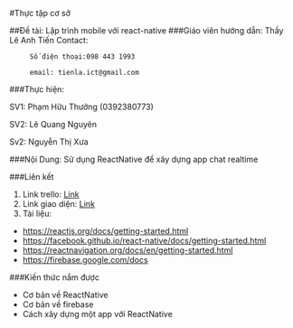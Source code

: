 #Thực tập cơ sở

##Đề tài: Lập trình mobile với react-native
###Giáo viên hướng dẫn: Thầy Lê Anh Tiến
Contact: 

         Số điện thoại:098 443 1993

         email: tienla.ict@gmail.com
         
###Thực hiện: 

SV1: Phạm Hữu Thưởng (0392380773)

SV2: Lê Quang Nguyên

Sv2: Nguyễn Thị Xưa

###Nội Dung:
Sử dụng ReactNative để xây dựng app chat realtime

###Liên kết
1. Link trello: [Link](https://trello.com/b/mF8kTByJ/research-reactnative)
2. Link giao diện: [Link](
https://www.figma.com/file/1KCrGVR7lo7Wx7nB5aWxq3/Space_Messenger_UI_Kit-2_Demo?node-id=0%3A91)
3. Tài liệu:
- https://reactjs.org/docs/getting-started.html
- https://facebook.github.io/react-native/docs/getting-started.html
- https://reactnavigation.org/docs/en/getting-started.html
- https://firebase.google.com/docs


###Kiến thức nắm được 

- Cơ bản về ReactNative
- Cơ bản về firebase
- Cách xây dựng một app với ReactNative 

